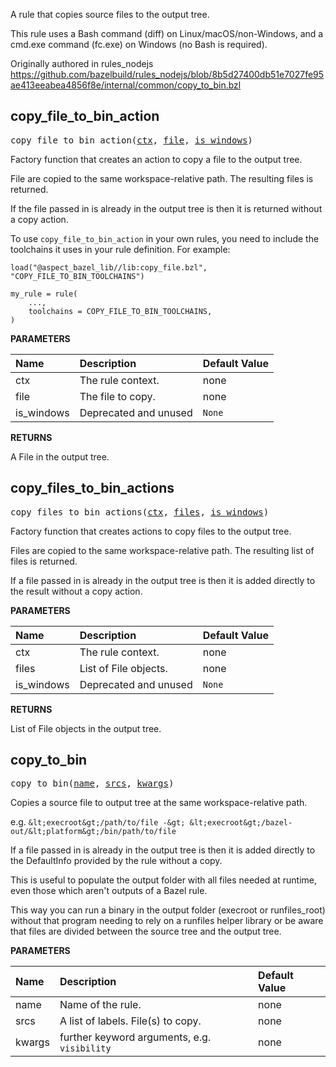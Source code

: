 <!-- Generated with Stardoc: http://skydoc.bazel.build -->

A rule that copies source files to the output tree.

This rule uses a Bash command (diff) on Linux/macOS/non-Windows, and a cmd.exe
command (fc.exe) on Windows (no Bash is required).

Originally authored in rules_nodejs
https://github.com/bazelbuild/rules_nodejs/blob/8b5d27400db51e7027fe95ae413eeabea4856f8e/internal/common/copy_to_bin.bzl


<a id="copy_file_to_bin_action"></a>

## copy_file_to_bin_action

<pre>
copy_file_to_bin_action(<a href="#copy_file_to_bin_action-ctx">ctx</a>, <a href="#copy_file_to_bin_action-file">file</a>, <a href="#copy_file_to_bin_action-is_windows">is_windows</a>)
</pre>

Factory function that creates an action to copy a file to the output tree.

File are copied to the same workspace-relative path. The resulting files is
returned.

If the file passed in is already in the output tree is then it is returned
without a copy action.

To use `copy_file_to_bin_action` in your own rules, you need to include the toolchains it uses
in your rule definition. For example:

```starlark
load("@aspect_bazel_lib//lib:copy_file.bzl", "COPY_FILE_TO_BIN_TOOLCHAINS")

my_rule = rule(
    ...,
    toolchains = COPY_FILE_TO_BIN_TOOLCHAINS,
)
```


**PARAMETERS**


| Name  | Description | Default Value |
| :------------- | :------------- | :------------- |
| <a id="copy_file_to_bin_action-ctx"></a>ctx |  The rule context.   |  none |
| <a id="copy_file_to_bin_action-file"></a>file |  The file to copy.   |  none |
| <a id="copy_file_to_bin_action-is_windows"></a>is_windows |  Deprecated and unused   |  <code>None</code> |

**RETURNS**

A File in the output tree.


<a id="copy_files_to_bin_actions"></a>

## copy_files_to_bin_actions

<pre>
copy_files_to_bin_actions(<a href="#copy_files_to_bin_actions-ctx">ctx</a>, <a href="#copy_files_to_bin_actions-files">files</a>, <a href="#copy_files_to_bin_actions-is_windows">is_windows</a>)
</pre>

Factory function that creates actions to copy files to the output tree.

Files are copied to the same workspace-relative path. The resulting list of
files is returned.

If a file passed in is already in the output tree is then it is added
directly to the result without a copy action.


**PARAMETERS**


| Name  | Description | Default Value |
| :------------- | :------------- | :------------- |
| <a id="copy_files_to_bin_actions-ctx"></a>ctx |  The rule context.   |  none |
| <a id="copy_files_to_bin_actions-files"></a>files |  List of File objects.   |  none |
| <a id="copy_files_to_bin_actions-is_windows"></a>is_windows |  Deprecated and unused   |  <code>None</code> |

**RETURNS**

List of File objects in the output tree.


<a id="copy_to_bin"></a>

## copy_to_bin

<pre>
copy_to_bin(<a href="#copy_to_bin-name">name</a>, <a href="#copy_to_bin-srcs">srcs</a>, <a href="#copy_to_bin-kwargs">kwargs</a>)
</pre>

Copies a source file to output tree at the same workspace-relative path.

e.g. `&lt;execroot&gt;/path/to/file -&gt; &lt;execroot&gt;/bazel-out/&lt;platform&gt;/bin/path/to/file`

If a file passed in is already in the output tree is then it is added directly to the
DefaultInfo provided by the rule without a copy.

This is useful to populate the output folder with all files needed at runtime, even
those which aren't outputs of a Bazel rule.

This way you can run a binary in the output folder (execroot or runfiles_root)
without that program needing to rely on a runfiles helper library or be aware that
files are divided between the source tree and the output tree.


**PARAMETERS**


| Name  | Description | Default Value |
| :------------- | :------------- | :------------- |
| <a id="copy_to_bin-name"></a>name |  Name of the rule.   |  none |
| <a id="copy_to_bin-srcs"></a>srcs |  A list of labels. File(s) to copy.   |  none |
| <a id="copy_to_bin-kwargs"></a>kwargs |  further keyword arguments, e.g. <code>visibility</code>   |  none |


